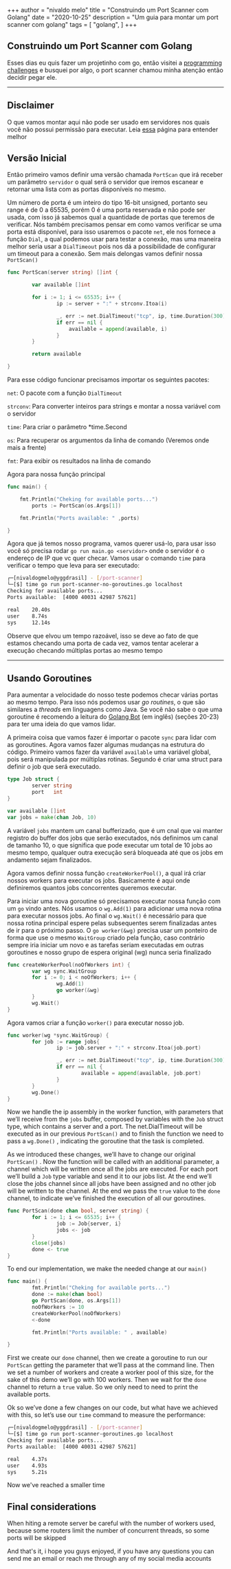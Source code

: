 +++
author = "nivaldo melo"
title = "Construindo um Port Scanner com Golang"
date = "2020-10-25"
description = "Um guia para montar um port scanner com golang"
tags = [ "golang", ]
+++

## Construindo um Port Scanner com Golang

Esses dias eu quis fazer um projetinho com go, então visitei a [programming challenges](https://github.com/thinkbreak/programming-challenges) e busquei por algo, o port scanner chamou minha atenção então decidir pegar ele.

----------

## Disclaimer

O que vamos montar aqui não pode ser usado em servidores nos quais você não possui permissão para executar. Leia [essa](https://nmap.org/book/legal-issues.html "nmap legal issues") página para entender melhor

## Versão Inicial

Então primeiro vamos definir uma versão chamada `PortScan` que irá receber um parâmetro `servidor` o qual será o servidor que iremos escanear e retornar uma lista com as portas disponíveis no mesmo.

Um número de porta é um inteiro do tipo 16-bit unsigned, portanto seu range é de 0 a 65535, porém 0 é uma porta reservada e não pode ser usada, com isso já sabemos qual a quantidade de portas que teremos de verificar. Nós também precisamos pensar em como vamos verificar se uma porta está disponível, para isso usaremos o pacote `net`, ele nos fornece a função `Dial`, a qual podemos usar para testar a conexão, mas uma maneira melhor seria usar a `DialTimeout` pois nos dá a possibilidade de configurar um timeout para a conexão. Sem mais delongas vamos definir nossa `PortScan()`

```go
func PortScan(server string) []int {

        var available []int

        for i := 1; i <= 65535; i++ {
                ip := server + ":" + strconv.Itoa(i)

                _, err := net.DialTimeout("tcp", ip, time.Duration(300)*time.Millisecond)
                if err == nil {
                    available = append(available, i)
                }
        }

        return available

}
```

Para esse código funcionar precisamos importar os seguintes pacotes:

`net`: O pacote com a função `DialTimeout`

`strconv`: Para converter inteiros para strings e montar a nossa variável com o servidor

`time`: Para criar o parâmetro *time.Second

`os`: Para recuperar os argumentos da linha de comando (Veremos onde mais a frente)

`fmt`: Para exibir os resultados na linha de comando

Agora para nossa função principal

```go
func main() {

    fmt.Println("Cheking for available ports...")
        ports := PortScan(os.Args[1])

    fmt.Println("Ports available: " ,ports)

}
```

Agora que já temos nosso programa, vamos querer usá-lo, para usar isso você só precisa rodar `go run main.go <servidor>` onde o servidor é o endereço de IP que vc quer checar. Vamos usar o comando `time` para verificar o tempo que leva para ser executado:

```bash
┌─[nivaldogmelo@yggdrasil] - [/port-scanner]
└─[$] time go run port-scanner-no-goroutines.go localhost
Checking for available ports...
Ports available:  [4000 40031 42987 57621]

real    20.40s
user    8.74s
sys     12.14s

```

Observe que elvou um tempo razoável, isso se deve ao fato de que estamos checando uma porta de cada vez, vamos tentar acelerar a execução checando múltiplas portas ao mesmo tempo

----------

## Usando Goroutines

Para aumentar a velocidade do nosso teste podemos checar várias portas ao mesmo tempo. Para isso nós podemos usar _go routines_, o que são similares a _threads_ em linguagens como Java. Se você não sabe o que uma goroutine é recomendo a leitura do [Golang Bot](https://golangbot.com/learn-golang-series/) (em inglês) (seções 20-23) para ter uma ideia do que vamos lidar.

A primeira coisa que vamos fazer é importar o pacote `sync` para lidar com as goroutines. Agora vamos fazer algumas mudanças na estrutura do código. Primeiro vamos fazer da variável `available` uma variável global, pois será manipulada por múltiplas rotinas. Segundo é criar uma struct para definir o job que será executado.

```go
type Job struct {
        server string
        port   int
}

var available []int
var jobs = make(chan Job, 10)
```

A variável `jobs` mantem um canal bufferizado, que é um cnal que vai manter registro do buffer dos jobs que serão executados, nós definimos um canal de tamanho 10, o que significa que pode executar um total de 10 jobs ao mesmo tempo, qualquer outra execução será bloqueada até que os jobs em andamento sejam finalizados.

Agora vamos definir nossa função `createWorkerPool()`, a qual irá criar nossos workers para executar os jobs. Basicamente é aqui onde definiremos quantos jobs concorrentes queremos executar.

Para iniciar uma nova goroutine só precisamos executar nossa função com um `go` vindo antes. Nós usamos o `wg.Add(1)` para adicionar uma nova rotina para executar nossos jobs. Ao final o `wg.Wait()` é necessário para que nossa rotina principal espere pelas subsequentes serem finalizadas antes de ir para o próximo passo. O `go worker(&wg)` precisa usar um ponteiro de forma que use o mesmo `WaitGroup` criado pela função, caso contrário sempre iria iniciar um novo e as tarefas seriam executadas em outras goroutines e nosso grupo de espera original (wg) nunca seria finalizado

```go
func createWorkerPool(noOfWorkers int) {
        var wg sync.WaitGroup
        for i := 0; i < noOfWorkers; i++ {
                wg.Add(1)
                go worker(&wg)
        }
        wg.Wait()
}
```

Agora vamos criar a função `worker()` para executar nosso job.

```go
func worker(wg *sync.WaitGroup) {
        for job := range jobs{
                ip := job.server + ":" + strconv.Itoa(job.port)

                _, err := net.DialTimeout("tcp", ip, time.Duration(300)*time.Millisecond)
                if err == nil {
                        available = append(available, job.port)
                }
        }
        wg.Done()
}
```

Now we handle the ip assembly in the worker function, with parameters that we’ll receive from the `jobs` buffer, composed by variables with the `Job` struct type, which contains a server and a 
port. The net.DialTimeout will be executed as in our previous `PortScan()` and to finish the function we need to pass a `wg.Done()` , indicating the goroutine that the task is completed.

As we introduced these changes, we’ll have to change our original `PortScan()` . Now the function will be called with an additional parameter, a channel which will be written once all the jobs
are executed. For each port we’ll build a `Job` type variable and send it to our jobs list. At the end we’ll close the jobs channel since all jobs have been assigned and no other job will be
written to the channel. At the end we pass the `true` value to the `done` channel, to indicate we’ve finished the execution of all our goroutines.

```go
func PortScan(done chan bool, server string) {
        for i := 1; i <= 65535; i++ {
                job := Job{server, i}
                jobs <- job
        }
        close(jobs)
        done <- true
}
```

To end our implementation, we make the needed change at our `main()`

```go
func main() {
        fmt.Println("Cheking for available ports...")
        done := make(chan bool)
        go PortScan(done, os.Args[1])
        noOfWorkers := 10
        createWorkerPool(noOfWorkers)
        <-done

        fmt.Println("Ports available: " , available)

}
```

First we create our `done` channel, then we create a goroutine to run our `PortScan` getting the parameter that we’ll pass at the command line. Then we set a number of workers and 
create a worker pool of this size, for the sake of this demo we’ll go with 100 workers. Then we wait for the `done` channel to return a `true` value. So we only need to need to print
the available ports.

Ok so we’ve done a few changes on our code, but what have we achieved with this, so let’s use our `time` command to measure the performance:

```bash
┌─[nivaldogmelo@yggdrasil] - [/port-scanner]
└─[$] time go run port-scanner-goroutines.go localhost
Checking for available ports...
Ports available:  [4000 40031 42987 57621]

real    4.37s
user    4.93s
sys     5.21s
```

Now we've reached a smaller time

## Final considerations

When hiting a remote server be careful with the number of workers used, because some routers limit the number of concurrent threads, so some ports will be skipped

And that's it, i hope you guys enjoyed, if you have any questions you can send me an email or reach me through any of my social media accounts
